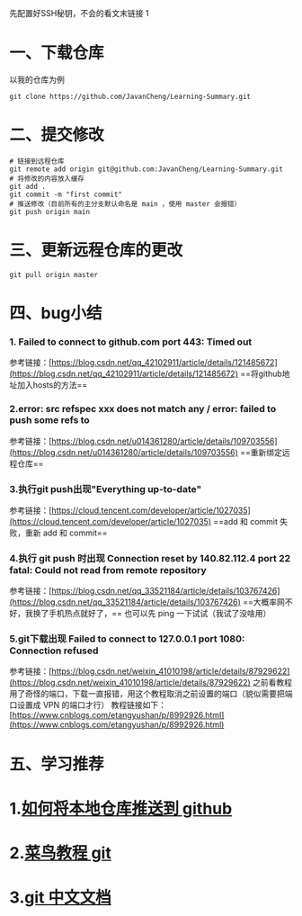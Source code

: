 ﻿先配置好SSH秘钥，不会的看文末链接 1
# 一、下载仓库
以我的仓库为例
```
git clone https://github.com/JavanCheng/Learning-Summary.git
```

# 二、提交修改

```
# 链接到远程仓库
git remote add origin git@github.com:JavanCheng/Learning-Summary.git
# 将修改的内容放入缓存
git add .
git commit -m "first commit"
# 推送修改（目前所有的主分支默认命名是 main ，使用 master 会报错）
git push origin main
```
# 三、更新远程仓库的更改

```
git pull origin master
```

# 四、bug小结
### 1. Failed to connect to github.com port 443: Timed out
参考链接：[https://blog.csdn.net/qq_42102911/article/details/121485672](https://blog.csdn.net/qq_42102911/article/details/121485672)
==将github地址加入hosts的方法==
### 2.error: src refspec xxx does not match any / error: failed to push some refs to
参考链接：[https://blog.csdn.net/u014361280/article/details/109703556](https://blog.csdn.net/u014361280/article/details/109703556)
==重新绑定远程仓库==
### 3.执行git push出现"Everything up-to-date"
参考链接：[https://cloud.tencent.com/developer/article/1027035](https://cloud.tencent.com/developer/article/1027035)
==add 和 commit 失败，重新 add 和 commit==
### 4.执行 git push 时出现 Connection reset by 140.82.112.4 port 22 fatal: Could not read from remote repository
参考链接：[https://blog.csdn.net/qq_33521184/article/details/103767426](https://blog.csdn.net/qq_33521184/article/details/103767426)
==大概率网不好，我换了手机热点就好了，== 也可以先 ping 一下试试（我试了没啥用）
### 5.git下载出现 Failed to connect to 127.0.0.1 port 1080: Connection refused
参考链接：[https://blog.csdn.net/weixin_41010198/article/details/87929622](https://blog.csdn.net/weixin_41010198/article/details/87929622)
之前看教程用了奇怪的端口，下载一直报错，用这个教程取消之前设置的端口（貌似需要把端口设置成 VPN 的端口才行）
教程链接如下：[https://www.cnblogs.com/etangyushan/p/8992926.html](https://www.cnblogs.com/etangyushan/p/8992926.html)
# 五、学习推荐
# 1.[如何将本地仓库推送到 github](https://www.cnblogs.com/xiaogongjin/p/11878073.html)
# 2.[菜鸟教程 git](https://www.runoob.com/git/git-tutorial.html)
# 3.[git 中文文档](https://www.git-scm.com/book/zh/v2)

